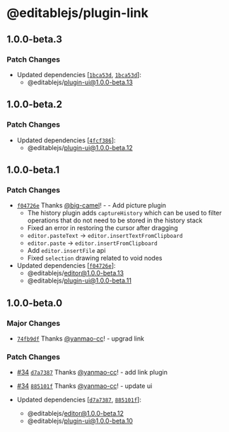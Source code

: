 # @editablejs/plugin-link

## 1.0.0-beta.3

### Patch Changes

- Updated dependencies [[`1bca53d`](https://github.com/editablejs/editable/commit/1bca53d995a2c6166481e33b858ec09217b3d7f7), [`1bca53d`](https://github.com/editablejs/editable/commit/1bca53d995a2c6166481e33b858ec09217b3d7f7)]:
  - @editablejs/plugin-ui@1.0.0-beta.13

## 1.0.0-beta.2

### Patch Changes

- Updated dependencies [[`4fcf386`](https://github.com/editablejs/editable/commit/4fcf3868109e5352ee6ee947ef12e6fe6dc27556)]:
  - @editablejs/plugin-ui@1.0.0-beta.12

## 1.0.0-beta.1

### Patch Changes

- [`f04726e`](https://github.com/editablejs/editable/commit/f04726eb0889c30f0ec4bd3482ef132cfdb679e6) Thanks [@big-camel](https://github.com/big-camel)! - - Add picture plugin
  - The history plugin adds `captureHistory` which can be used to filter operations that do not need to be stored in the history stack
  - Fixed an error in restoring the cursor after dragging
  - `editor.pasteText` -> `editor.insertTextFromClipboard`
  - `editor.paste` -> `editor.insertFromClipboard`
  - Add `editor.insertFile` api
  - Fixed `selection` drawing related to void nodes
- Updated dependencies [[`f04726e`](https://github.com/editablejs/editable/commit/f04726eb0889c30f0ec4bd3482ef132cfdb679e6)]:
  - @editablejs/editor@1.0.0-beta.13
  - @editablejs/plugin-ui@1.0.0-beta.11

## 1.0.0-beta.0

### Major Changes

- [`74fb9df`](https://github.com/editablejs/editable/commit/74fb9dfc9d7c3cf959604302e204f99070d64ef6) Thanks [@yanmao-cc](https://github.com/yanmao-cc)! - upgrad link

### Patch Changes

- [#34](https://github.com/editablejs/editable/pull/34) [`d7a7387`](https://github.com/editablejs/editable/commit/d7a7387c23f740cecb38177df2878bb6f2e6ec1d) Thanks [@yanmao-cc](https://github.com/yanmao-cc)! - add link plugin

* [#34](https://github.com/editablejs/editable/pull/34) [`885101f`](https://github.com/editablejs/editable/commit/885101f1a8d02ac388eb02bba884479f224a53ff) Thanks [@yanmao-cc](https://github.com/yanmao-cc)! - update ui

* Updated dependencies [[`d7a7387`](https://github.com/editablejs/editable/commit/d7a7387c23f740cecb38177df2878bb6f2e6ec1d), [`885101f`](https://github.com/editablejs/editable/commit/885101f1a8d02ac388eb02bba884479f224a53ff)]:
  - @editablejs/editor@1.0.0-beta.12
  - @editablejs/plugin-ui@1.0.0-beta.10
